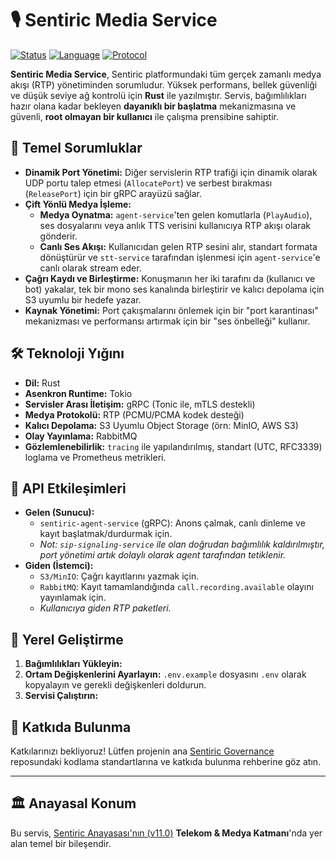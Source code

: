 # 🎙️ Sentiric Media Service

[![Status](https://img.shields.io/badge/status-active-success.svg)]()
[![Language](https://img.shields.io/badge/language-Rust-orange.svg)]()
[![Protocol](https://img.shields.io/badge/protocol-gRPC_(mTLS)_&_RTP-green.svg)]()

**Sentiric Media Service**, Sentiric platformundaki tüm gerçek zamanlı medya akışı (RTP) yönetiminden sorumludur. Yüksek performans, bellek güvenliği ve düşük seviye ağ kontrolü için **Rust** ile yazılmıştır. Servis, bağımlılıkları hazır olana kadar bekleyen **dayanıklı bir başlatma** mekanizmasına ve güvenli, **root olmayan bir kullanıcı** ile çalışma prensibine sahiptir.

## 🎯 Temel Sorumluklar

*   **Dinamik Port Yönetimi:** Diğer servislerin RTP trafiği için dinamik olarak UDP portu talep etmesi (`AllocatePort`) ve serbest bırakması (`ReleasePort`) için bir gRPC arayüzü sağlar.
*   **Çift Yönlü Medya İşleme:**
    *   **Medya Oynatma:** `agent-service`'ten gelen komutlarla (`PlayAudio`), ses dosyalarını veya anlık TTS verisini kullanıcıya RTP akışı olarak gönderir.
    *   **Canlı Ses Akışı:** Kullanıcıdan gelen RTP sesini alır, standart formata dönüştürür ve `stt-service` tarafından işlenmesi için `agent-service`'e canlı olarak stream eder.
*   **Çağrı Kaydı ve Birleştirme:** Konuşmanın her iki tarafını da (kullanıcı ve bot) yakalar, tek bir mono ses kanalında birleştirir ve kalıcı depolama için S3 uyumlu bir hedefe yazar.
*   **Kaynak Yönetimi:** Port çakışmalarını önlemek için bir "port karantinası" mekanizması ve performansı artırmak için bir "ses önbelleği" kullanır.

## 🛠️ Teknoloji Yığını

*   **Dil:** Rust
*   **Asenkron Runtime:** Tokio
*   **Servisler Arası İletişim:** gRPC (Tonic ile, mTLS destekli)
*   **Medya Protokolü:** RTP (PCMU/PCMA kodek desteği)
*   **Kalıcı Depolama:** S3 Uyumlu Object Storage (örn: MinIO, AWS S3)
*   **Olay Yayınlama:** RabbitMQ
*   **Gözlemlenebilirlik:** `tracing` ile yapılandırılmış, standart (UTC, RFC3339) loglama ve Prometheus metrikleri.

## 🔌 API Etkileşimleri

*   **Gelen (Sunucu):**
    *   `sentiric-agent-service` (gRPC): Anons çalmak, canlı dinleme ve kayıt başlatmak/durdurmak için.
    *   *Not: `sip-signaling-service` ile olan doğrudan bağımlılık kaldırılmıştır, port yönetimi artık dolaylı olarak agent tarafından tetiklenir.*
*   **Giden (İstemci):**
    *   `S3/MinIO`: Çağrı kayıtlarını yazmak için.
    *   `RabbitMQ`: Kayıt tamamlandığında `call.recording.available` olayını yayınlamak için.
    *   *Kullanıcıya giden RTP paketleri.*

## 🚀 Yerel Geliştirme

1.  **Bağımlılıkları Yükleyin:**
2.  **Ortam Değişkenlerini Ayarlayın:** `.env.example` dosyasını `.env` olarak kopyalayın ve gerekli değişkenleri doldurun.
3.  **Servisi Çalıştırın:**

## 🤝 Katkıda Bulunma

Katkılarınızı bekliyoruz! Lütfen projenin ana [Sentiric Governance](https://github.com/sentiric/sentiric-governance) reposundaki kodlama standartlarına ve katkıda bulunma rehberine göz atın.

---
## 🏛️ Anayasal Konum

Bu servis, [Sentiric Anayasası'nın (v11.0)](https://github.com/sentiric/sentiric-governance/blob/main/docs/blueprint/Architecture-Overview.md) **Telekom & Medya Katmanı**'nda yer alan temel bir bileşendir.
